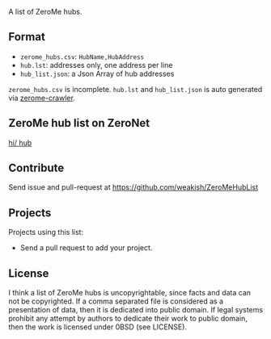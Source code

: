 A list of ZeroMe hubs.

Format
------

- `zerome_hubs.csv`: `HubName,HubAddress`
- `hub.lst`: addresses only, one address per line
- `hub_list.json`: a Json Array of hub addresses

`zerome_hubs.csv` is incomplete.
`hub.lst` and `hub_list.json` is auto generated via [zerome-crawler].

[zerome-crawler]: https://weakish.github.io/zerome-crawler

ZeroMe hub list on ZeroNet
--------------------------

[hi/ hub](http://127.0.0.1:43110/1HNf26SK9Hi9LES1kUKg6r36hDwhBdNBKM)

Contribute
----------

Send issue and pull-request at <https://github.com/weakish/ZeroMeHubList>

Projects
--------

Projects using this list:

- Send a pull request to add your project.

License
-------

I think a list of ZeroMe hubs is uncopyrightable,
since facts and data can not be copyrighted.
If a comma separated file is considered as a presentation of data,
then it is dedicated into public domain.
If legal systems prohibit any attempt by authors to dedicate their work to public domain,
then the work is licensed under 0BSD (see LICENSE).

